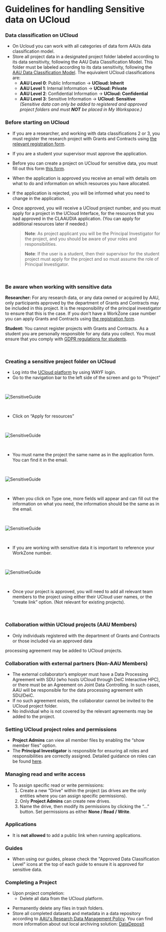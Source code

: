 # Guidelines for handling Sensitive data on UCloud

### Data classification on UCloud
- On Ucloud you can work with all categories of data form AAUs data classification model.
- Store all project data in a designated project folder labeled according to its data sensitivity, following the AAU Data Classification Model. This folder must be labeled according to its data sensitivity, following the [AAU Data Classification Model](https://www.security.aau.dk/data-classification). The equivalent UCloud classifications are:
    - **AAU Level 0**: Public Information → **UCloud: Inherit**
    - **AAU Level 1**: Internal Information → **UCloud: Private**
    - **AAU Level 2**: Confidential Information → **UCloud: Confidential**
    - **AAU Level 3**: Sensitive Information → **UCloud: Sensitive**  
    *(Sensitive data can only be added to registered and approved project folders and must **NOT** be placed in My Workspace.)*


### Before starting on UCloud
- If you are a researcher, and working with data classifications 2 or 3, you must register the research project with Grants and Contracts using  [the relevant registration form](https://aaudk.sharepoint.com/sites/persondata-ressourcer/SitePages/Registrations%20og%20reports%20(Online%20forms).aspx).
- If you are a student your supervisor must approve the application. 
- Before you can create a project on UCloud for sensitive data, you must fill out this form [this form](https://forms.office.com/pages/responsepage.aspx?id=Sbrb9QbOb0msPgzxQ2HZNEdKMbCNz_9Lom8_yaZURCNUQVZUQVRXSFVYODBZQkNZWVRYM1lEUEFYTSQlQCN0PWcu&route=shorturl).
- When the application is approved you receive an email with details om what to do and information on which resources you have allocated. 
- If the application is rejected, you will be informed what you need to change in the application.  


- Once approved, you will receive a UCloud project number, and you must apply for a project in the UCloud Interface, for the resources that you had approved in the CLAAUDIA application. (You can apply for additional resources later if needed.)

  > **Note**:  As project applicant you will be the Principal Investigator for the project, and you should be aware of your roles and responsibilities.

  > **Note**:  If the user is a student, then their supervisor for the student project must apply for the project and so must assume the role of Principal Investigator.

<br>

### Be aware when working with sensitive data
**Researcher:**
For any research data, or any data owned or acquired by AAU, only participants approved by the department of Grants and Contracts may be included in this project. It is the responsibility of the principal investigator to ensure that this is the case.
If you don't have a WorkZone case number you can apply Grants and Contracts using [the  registration form](https://aaudk.sharepoint.com/sites/persondata-ressourcer/SitePages/Registrations%20og%20reports%20(Online%20forms).aspx). 

**Student:**
You cannot register projects with Grants and Contracts. As a student you are personally responsible for any data you collect. You must ensure that you comply with [GDPR regulations for students](https://aaudk.sharepoint.com/sites/GDPR-for-students).


<br>

### Creating a sensitive project folder on UCloud

- Log into the [UCloud platform](https://cloud.sdu.dk/) by using WAYF login. 
- Go to the navigation bar to the left side of the screen and go to “Project” 

<br>

   ![SensitiveGuide](/assets/img/UCloud/SensitiveGuide/Billede1.png)

<br>

- Click on “Apply for resources” 

<br>

   ![SensitiveGuide](/assets/img/UCloud/SensitiveGuide/Billede2.png)

<br>

- You must name the project the same name as in the application form. You can find it in the email. 

<br>

   ![SensitiveGuide](/assets/img/UCloud/SensitiveGuide/Billede3.png)

<br>

- When you click on Type one, more fields will appear and can fill out the information on what you need, the information should be the same as in the email. 

<br>

   ![SensitiveGuide](/assets/img/UCloud/SensitiveGuide/Billede4.png)

<br>

- If you are working with sensitive data it is important to reference your WorkZone number. 

<br>

   ![SensitiveGuide](/assets/img/UCloud/SensitiveGuide/Billede5.png)

<br>

- Once your project is approved, you will need to add all relevant team members to the project using either their UCloud user names, or the “create link” option. (Not relevant for existing projects). 

<br>

### Collaboration within UCloud projects (AAU Members)
- Only individuals registered with the department of Grants and Contracts or those included via an approved data 

processing agreement may be added to UCloud projects.

### Collaboration with external partners (Non-AAU Members)
- The external collaborator’s employer must have a Data Processing Agreement with SDU (who hosts UCloud through DeiC Interactive HPC), or there must be an Agreement on Joint Data Controlling. In such cases, AAU will be responsible for the data processing agreement with SDU/DeiC.  
- If no such agreement exists, the collaborator cannot be invited to the UCloud project folder.
- No individual who is not covered by the relevant agreements may be added to the project.

### Setting UCloud project roles and permissions
- **Project Admins** can view all member files by enabling the “show member files” option.
- The **Principal Investigator** is responsible for ensuring all roles and responsibilities are correctly assigned. Detailed guidance on roles can be found [here](https://docs.cloud.sdu.dk/guide/project-overview.html#member-roles).

### Managing read and write access
- To assign specific read or write permissions:
  1. Create a new "Drive" within the project (as drives are the only entities where you can assign specific permissions).
  2. Only **Project Admins** can create new drives.
  3. Name the drive, then modify its permissions by clicking the “…” button. Set permissions as either **None / Read / Write**.

### Applications  
-  It is **not allowed** to add a public link when running applications. 

### Guides 
- When using our guides, please check the "Approved Data Classification Level" icons at the top of each guide to ensure it is approved for sensitive data.

### Completing a Project
- Upon project completion:
  - Delete all data from the UCloud platform.
<!-- - Archive the project, ensuring that the final archiving date matches the GDPR notification with Grants and Contracts. -->
  - Permanently delete any files in trash folders.
  - Store all completed datasets and metadata in a data repository according to [AAU's Research Data Management Policy](https://www.ansatte.aau.dk/regler/forskning/politik-for-handtering-af-forskningsdata). You can find more information about out local archiving solution: [DataDeposit](https://www.researcher.aau.dk/guides/research-data-and-software/software-and-tools/datadeposit) 


